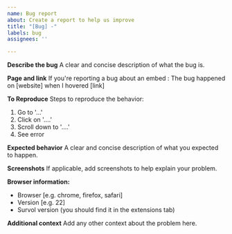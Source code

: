 ```yaml
---
name: Bug report
about: Create a report to help us improve
title: "[Bug] -"
labels: bug
assignees: ''

---
```


**Describe the bug**
A clear and concise description of what the bug is.

**Page and link**
If you're reporting a bug about an embed :
The bug happened on [website] 
when I hovered [link]

**To Reproduce**
Steps to reproduce the behavior:
1. Go to '...'
2. Click on '....'
3. Scroll down to '....'
4. See error

**Expected behavior**
A clear and concise description of what you expected to happen.

**Screenshots**
If applicable, add screenshots to help explain your problem.

**Browser information:**
 - Browser [e.g. chrome, firefox, safari]
 - Version [e.g. 22]
 - Survol version (you should find it in the extensions tab)

**Additional context**
Add any other context about the problem here.

